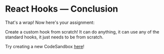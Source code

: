 # React Hooks — Conclusion

That's a wrap! Now here's your assignment:

Create a custom hook from scratch! It can do anything, it can use any of the standard hooks, it just needs to be from scratch.

Try creating a new CodeSandbox [here](https://codesandbox.io/s/new)!
